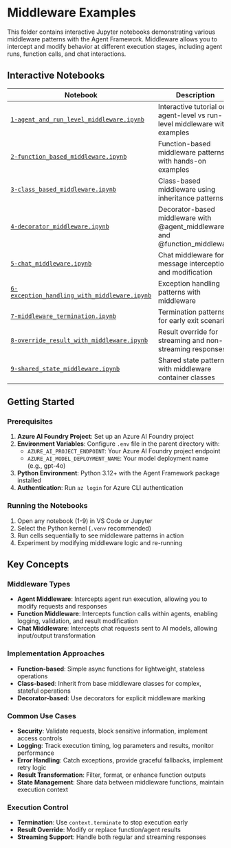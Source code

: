 # Middleware Examples

This folder contains interactive Jupyter notebooks demonstrating various middleware patterns with the Agent Framework. Middleware allows you to intercept and modify behavior at different execution stages, including agent runs, function calls, and chat interactions.

## Interactive Notebooks

| Notebook | Description |
|----------|-------------|
| [`1-agent_and_run_level_middleware.ipynb`](1-agent_and_run_level_middleware.ipynb) | Interactive tutorial on agent-level vs run-level middleware with examples |
| [`2-function_based_middleware.ipynb`](2-function_based_middleware.ipynb) | Function-based middleware patterns with hands-on examples |
| [`3-class_based_middleware.ipynb`](3-class_based_middleware.ipynb) | Class-based middleware using inheritance patterns |
| [`4-decorator_middleware.ipynb`](4-decorator_middleware.ipynb) | Decorator-based middleware with @agent_middleware and @function_middleware |
| [`5-chat_middleware.ipynb`](5-chat_middleware.ipynb) | Chat middleware for message interception and modification |
| [`6-exception_handling_with_middleware.ipynb`](6-exception_handling_with_middleware.ipynb) | Exception handling patterns with middleware |
| [`7-middleware_termination.ipynb`](7-middleware_termination.ipynb) | Termination patterns for early exit scenarios |
| [`8-override_result_with_middleware.ipynb`](8-override_result_with_middleware.ipynb) | Result override for streaming and non-streaming responses |
| [`9-shared_state_middleware.ipynb`](9-shared_state_middleware.ipynb) | Shared state patterns with middleware container classes |

## Getting Started

### Prerequisites

1. **Azure AI Foundry Project**: Set up an Azure AI Foundry project
2. **Environment Variables**: Configure `.env` file in the parent directory with:
   - `AZURE_AI_PROJECT_ENDPOINT`: Your Azure AI Foundry project endpoint
   - `AZURE_AI_MODEL_DEPLOYMENT_NAME`: Your model deployment name (e.g., gpt-4o)
3. **Python Environment**: Python 3.12+ with the Agent Framework package installed
4. **Authentication**: Run `az login` for Azure CLI authentication

### Running the Notebooks

1. Open any notebook (1-9) in VS Code or Jupyter
2. Select the Python kernel (`.venv` recommended)
3. Run cells sequentially to see middleware patterns in action
4. Experiment by modifying middleware logic and re-running

## Key Concepts

### Middleware Types

- **Agent Middleware**: Intercepts agent run execution, allowing you to modify requests and responses
- **Function Middleware**: Intercepts function calls within agents, enabling logging, validation, and result modification
- **Chat Middleware**: Intercepts chat requests sent to AI models, allowing input/output transformation

### Implementation Approaches

- **Function-based**: Simple async functions for lightweight, stateless operations
- **Class-based**: Inherit from base middleware classes for complex, stateful operations
- **Decorator-based**: Use decorators for explicit middleware marking

### Common Use Cases

- **Security**: Validate requests, block sensitive information, implement access controls
- **Logging**: Track execution timing, log parameters and results, monitor performance
- **Error Handling**: Catch exceptions, provide graceful fallbacks, implement retry logic
- **Result Transformation**: Filter, format, or enhance function outputs
- **State Management**: Share data between middleware functions, maintain execution context

### Execution Control

- **Termination**: Use `context.terminate` to stop execution early
- **Result Override**: Modify or replace function/agent results
- **Streaming Support**: Handle both regular and streaming responses